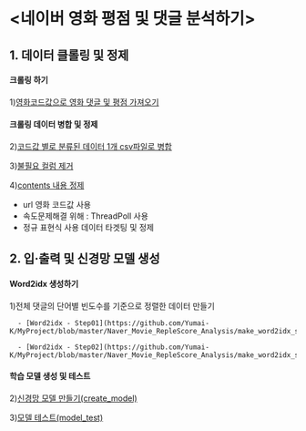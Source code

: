 # <네이버 영화 평점 및 댓글 분석하기>

## 1. 데이터 클롤링 및 정제

 #### 크롤링 하기
  1)[영화코드값으로 영화 댓글 및 평점 가져오기](https://github.com/Yumai-K/MyProject/blob/master/Naver_Movie_RepleScore_Analysis/movie_reple_crawling_final.ipynb)
 #### 크롤링 데이터 병합 및 정제
  2)[코드값 별로 분류된 데이터 1개 csv파일로 병합](https://github.com/Yumai-K/MyProject/blob/master/Naver_Movie_RepleScore_Analysis/merge_csv_data.ipynb)
  
  3)[불필요 컬럼 제거](https://github.com/Yumai-K/MyProject/blob/master/Naver_Movie_RepleScore_Analysis/refine_csv.ipynb)
  
  4)[contents 내용 정제](https://github.com/Yumai-K/MyProject/blob/master/Naver_Movie_RepleScore_Analysis/refine_contents.ipynb)

  - url 영화 코드값 사용
  - 속도문제해결 위해 : ThreadPoll 사용
  - 정규 표현식 사용 데이터 타겟팅 및 정제


## 2. 입·출력 및 신경망 모델 생성

 #### Word2idx 생성하기
  1)전체 댓글의 단어별 빈도수를 기준으로 정렬한 데이터 만들기
  
      - [Word2idx - Step01](https://github.com/Yumai-K/MyProject/blob/master/Naver_Movie_RepleScore_Analysis/make_word2idx_step01.ipynb)
      
      - [Word2idx - Step02](https://github.com/Yumai-K/MyProject/blob/master/Naver_Movie_RepleScore_Analysis/make_word2idx_step02.ipynb)

  #### 학습 모델 생성 및 테스트
  2)[신경망 모델 만들기(create_model)]()
  
  3)[모델 테스트(model_test)]()
